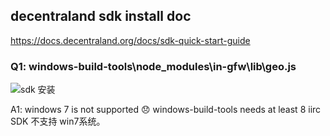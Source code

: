 ## decentraland sdk install doc 

https://docs.decentraland.org/docs/sdk-quick-start-guide

### Q1: windows-build-tools\node_modules\in-gfw\lib\geo.js   

![sdk 安装][1]

A1: windows 7 is not supported :disappointed: windows-build-tools needs at least 8 iirc
SDK 不支持 win7系统。 







  [1]: http://p7zxhilhp.bkt.gdipper.com/install-win.png
